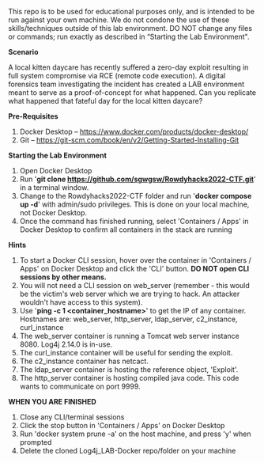 This repo is to be used for educational purposes only, and is intended to be run against your own machine. We do not condone the use of these skills/techniques outside of this lab environment. DO NOT change any files or commands; run exactly as described in “Starting the Lab Environment".


**Scenario**

A local kitten daycare has recently suffered a zero-day exploit resulting in full system compromise via RCE (remote code execution). A digital forensics team investigating the incident has created a LAB environment meant to serve as a proof-of-concept for what happened. Can you replicate what happened that fateful day for the local kitten daycare?



**Pre-Requisites**
1.    Docker Desktop – https://www.docker.com/products/docker-desktop/ 
2.    Git – https://git-scm.com/book/en/v2/Getting-Started-Installing-Git 



**Starting the Lab Environment**

1.    Open Docker Desktop 
2.    Run '**git clone https://github.com/sgwgsw/Rowdyhacks2022-CTF.git**' in a terminal window.
3.    Change to the Rowdyhacks2022-CTF folder and run '**docker compose up -d**' with admin/sudo privileges. This is done on your local machine, not Docker Desktop.
4.    Once the command has finished running, select 'Containers / Apps' in Docker Desktop to confirm all containers in the stack are running


**Hints**

1.    To start a Docker CLI session, hover over the container in 'Containers / Apps' on Docker Desktop and click the 'CLI' button. **DO NOT open CLI sessions by other means.**
2.    You will not need a CLI session on web_server (remember - this would be the victim's web server which we are trying to hack. An attacker wouldn't have access to this system).  
3.    Use '**ping -c 1 <container_hostname>**' to get the IP of any container. Hostnames are: web_server, http_server, ldap_server, c2_instance, curl_instance
4.    The web_server container is running a Tomcat web server instance 8080. Log4j 2.14.0 is in-use.
5.    The curl_instance container will be useful for sending the exploit.
6.    The c2_instance container has netcact. 
7.    The ldap_server container is hosting the reference object, 'Exploit'.
8.    The http_server container is hosting compiled java code. This code wants to communicate on port 9999. 



**WHEN YOU ARE FINISHED**
1.    Close any CLI/terminal sessions
2.    Click the stop button in 'Containers / Apps' on Docker Desktop
3.    Run 'docker system prune -a' on the host machine, and press 'y' when prompted
4.    Delete the cloned Log4j_LAB-Docker repo/folder on your machine

